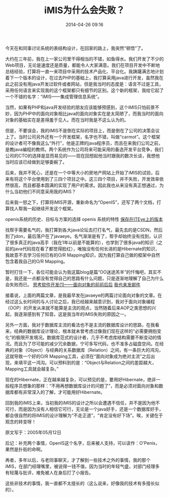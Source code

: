 ﻿---
layout: post
title:  "iMIS为什么会失败？"
date:   2014-04-26 09:16
categories: Thinking IT
tags: OpenSource
---

今天在和同事讨论系统的表结构设计，在回家的路上，我突然“顿悟”了。

大约在三年前，我在上一家公司里干得相当的不错，如鱼得水。我们开发了不少的Web项目，无论是速度还是质量，都能令人大家满意。我们在项目开发中不断地总结经验，打算将一直一来项目中采用的技术产品化、平台化。我踌躇满志地计划着下一个版本的设计，在过去PHP的基础上，我打算采用java进行开发，虽然我在此之前没有用java开发过软件或者网站，但是我当时的态度是：语言不过是工具，采用任何语言来实现我的这个框架都只有细节的区别。这个新的框架，我给它起了一个不错的名字：“iMIS——集成管理信息系统”。

当然，如果有PHP和java开发经验的朋友应该能够预感到，这个iMIS只怕前景不妙，因为PHP中的面向对象相比java的面向对象实在是太简陋了，而我当时的面向对象的基础实在是差得羞于见人。而在当时我是不这么认为的。

但是，不要误会，我的iMIS不是倒在实际的项目上，而是倒在了公司的决策会议上了。当时公司另外还有一个开发框架，名字也不错，叫做“carmot”。这个框架的设计者可不像我这么“外行”，他是正牌的java程序员，而且在来我们公司之前，是教java编程的教师。两个系统作为公司将来可能采用的备选开发平台竞争，我们公司的CTO的选择是显而易见的——现在回想起他当时跟我的数次长谈，我想他当时应该已经做到足够委婉了。

后来，我并不死心，还是在一个中等大小的房地产网站上开始了iMIS的试验，后来有将这个平台使用到了三四个项目之中。这三四个项目，并不失败，开发效率依然很高，而且都基本圆满的实现了用户的需求。因此我也从来没有真正想通过，为什么当初他们不同意采用我的iMIS？

后来我一怒之下，打算将iMIS开源，重新命名为“OpenIS”，还写了两个文档，打算找人帮我一起继续开发这个框架。

openis系统的历史、目标与方案的选择
openis 系统的特性
[保存在ITEye上的版本](http://zbw.iteye.com/blog/36416)

找帮手需要名气的，我打算到各大java论坛去打打名气，最先去的是CSDN，然后到了jdon，最后落户在了javaeye。名气渐渐是有了，帮手却始终没有找到，认识了很多真正的java高手（我在1年以前是不能算的），也学到了很多java的知识（之前的java代码现在看了都觉得脸红），唯独没有任何长进的是Hibernate的知识，我故意不去学习任何已有的O/R Mapping知识，因为我打算自己做的框架中自然包含着我自己的O/R Mapping。

暂时打住一下，各位可能会认为我这篇blog是篇“OO迷途羔羊”的忏悔吧，其实不是，我还是一点都没有觉得自己的思路有什么问题，只是逐渐地理解了自己为什么会失败而已。
[思考软件开发(1)——面向对象的前前后后](http://www.iteye.com/topic/3978)
[我也来发邮件](http://www.iteye.com/topic/4095)

接着说，上面的两篇文章，是我最早发在javaeye的两篇讨论面向对象的文章。在经过这么长时间的与人讨论之后，我已经越来越意识到，我对于面向对象编程（OOP）的开发从来就不能算是主流的观点，当然随着后来AOP之类思想的兴起，我逐渐感到有了知音。这是我当年的iMIS失败的原因之一。

另外一方面，我对于数据库主流的看法也不是主流的数据库设计的思路，在我看来，经典的数据库设计理论，根本就未曾考虑过像我们现在这样的“必需要拥抱变化”的极限开发境况。数据库范式的设计者，几乎不考虑库结构需要不断变动的情况。而且为了尽可能的减少冗余数据，宁可多写代码，也不准多占磁盘空间。在经典的对象（Object）与经典的关系数据库（Relation）之间，有一条巨大的鸿沟，这就导致一个好的O/R Mapping工具，必须在“面向对象成为绝对主流”之后出现，来填平这一鸿沟。可以预料到的是：“Object与Relation之间的差距越大，Mapping工具就会越复杂。”

现在的Hibernate，正在越来越复杂，可以预见的是，要用好Hibernate，绝非一般程序员想象的那样：“不用再想数据库设计的问题了”，而是必须对面向对象和数据库都有非常深入的了解，才可能用好Hibernate。

回到我的iMIS上来，当初我的iMIS的设计之所以会遭遇不信任，并不是因为他不可行，而是因为没有人相信它可行，无论是一个java好手，还是一个数据库好手，都会很自然的将iMIS的设计理解为“不走正道”，“肯定没有好下场”。唉，关键在于观念的转变呀！

原文写于：2005年05月12日

后记：补充两个事情，OpenIS这个名字，后来被人支持，可以读作：O'Penis，果然是扑街的命啊。

再者，多年以后，与老同事聊天，才了解到一些技术之外的事情，我的那个iMIS，在部门经理嘴里，被说得一钱不值，因为当时的年轻气盛，对部门经理多有轻蔑与批评，难免被人在身后打了小报告。

这些非技术的事情，我一直都不太擅长的（这么说来，好像我的技术有多擅长似的）。